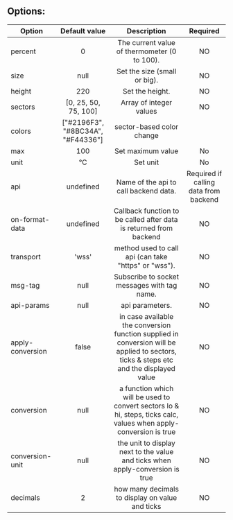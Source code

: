 ## Options:

| Option        | Default value   | Description   | Required   |
| ------------- |:-------------:|:-------------:|:-------------:|
  percent | 0 | The current value of thermometer (0 to 100). | NO
  size      | null | Set the size (small or big). | NO
  height     | 220	 | Set the height. | NO
  sectors | [0, 25, 50, 75, 100] | Array of integer values | NO
  colors | ["#2196F3", "#8BC34A", "#F44336"]  | sector-based color change
  max | 100 | Set maximum value | No
  unit | °C | Set unit | No
  api       | undefined    | 	Name of the api to call backend data.		| Required if calling data from backend	 
  on-format-data | undefined | Callback function to be called after data is returned from backend | NO
  transport |  'wss'     | 	method used to call api (can take "https" or "wss").		 | NO
  msg-tag   | null      | 	Subscribe to socket messages with tag name.		| NO     
  api-params  | null       | 	api parameters.  					| NO
  apply-conversion  | false       | 	in case available the conversion function supplied in conversion will be applied to sectors, ticks & steps etc and the displayed value| NO
  conversion | null | a function which will be used to convert sectors lo & hi, steps, ticks calc, values when apply-conversion is true | NO
  conversion-unit | null | the unit to display next to the value and ticks when apply-conversion is true | NO
  decimals | 2 | how many decimals to display on value and ticks | NO
 